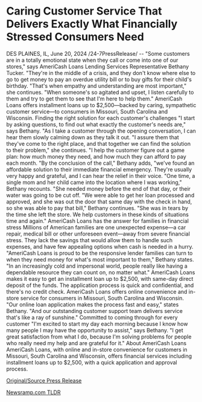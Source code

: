 # Caring Customer Service That Delivers Exactly What Financially Stressed Consumers Need

DES PLAINES, IL, June 20, 2024 /24-7PressRelease/ -- "Some customers are in a totally emotional state when they call or come into one of our stores," says AmeriCash Loans Lending Services Representative Bethany Tucker. "They're in the middle of a crisis, and they don't know where else to go to get money to pay an overdue utility bill or to buy gifts for their child's birthday.  "That's when empathy and understanding are most important," she continues. "When someone's so agitated and upset, I listen carefully to them and try to get them to see that I'm here to help them."  AmeriCash Loans offers installment loans up to $2,500—backed by caring, sympathetic customer service—to consumers in Missouri, South Carolina and Wisconsin.  Finding the right solution for each customer's challenges  "I start by asking questions, to find out what exactly the customer's needs are," says Bethany. "As I take a customer through the opening conversation, I can hear them slowly calming down as they talk it out.   "I assure them that they've come to the right place, and that together we can find the solution to their problem," she continues. "I help the customer figure out a game plan: how much money they need, and how much they can afford to pay each month.   "By the conclusion of the call," Bethany adds, "we've found an affordable solution to their immediate financial emergency. They're usually very happy and grateful, and I can hear the relief in their voice.  "One time, a single mom and her child came into the location where I was working," Bethany recounts. "She needed money before the end of that day, or their water was going to be cut off.   "We were able to get her loan processed and approved, and she was out the door that same day with the check in hand, so she was able to pay that bill," Bethany continues. "She was in tears by the time she left the store. We help customers in these kinds of situations time and again."  AmeriCash Loans has the answer for families in financial stress  Millions of American families are one unexpected expense—a car repair, medical bill or other unforeseen event—away from severe financial stress. They lack the savings that would allow them to handle such expenses, and have few appealing options when cash is needed in a hurry.  "AmeriCash Loans is proud to be the responsive lender families can turn to when they need money for what's most important to them," Bethany states. "In an increasingly cold and impersonal world, people really like having a dependable resource they can count on, no matter what."  AmeriCash Loans makes it easy to get an installment loan up to $2,500, with same-day direct deposit of the funds. The application process is quick and confidential, and there's no credit check.  AmeriCash Loans offers online convenience and in-store service for consumers in Missouri, South Carolina and Wisconsin.  "Our online loan application makes the process fast and easy," states Bethany. "And our outstanding customer support team delivers service that's like a ray of sunshine."  Committed to coming through for every customer   "I'm excited to start my day each morning because I know how many people I may have the opportunity to assist," says Bethany. "I get great satisfaction from what I do, because I'm solving problems for people who really need my help and are grateful for it."  About AmeriCash Loans  AmeriCash Loans, with online and in-store convenience for customers in Missouri, South Carolina and Wisconsin, offers financial services including installment loans up to $2,500, with a quick application and approval process. 

[Original/Source Press Release](https://www.24-7pressrelease.com/press-release/511819/caring-customer-service-that-delivers-exactly-what-financially-stressed-consumers-need) 

[Newsramp.com TLDR](https://newsramp.com/None) 